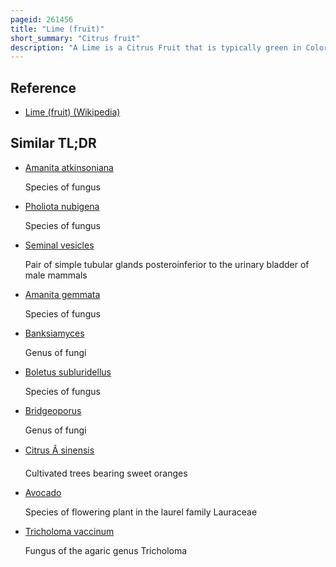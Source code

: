 ```yaml
---
pageid: 261456
title: "Lime (fruit)"
short_summary: "Citrus fruit"
description: "A Lime is a Citrus Fruit that is typically green in Color 36 Centimetres in Diameter and contains acidic Juice Vesicles."
---
```


## Reference

- [Lime (fruit) (Wikipedia)](https://en.wikipedia.org/?curid=261456)

## Similar TL;DR

- [Amanita atkinsoniana](/tldr/en/amanita-atkinsoniana)

  Species of fungus

- [Pholiota nubigena](/tldr/en/pholiota-nubigena)

  Species of fungus

- [Seminal vesicles](/tldr/en/seminal-vesicles)

  Pair of simple tubular glands posteroinferior to the urinary bladder of male mammals

- [Amanita gemmata](/tldr/en/amanita-gemmata)

  Species of fungus

- [Banksiamyces](/tldr/en/banksiamyces)

  Genus of fungi

- [Boletus subluridellus](/tldr/en/boletus-subluridellus)

  Species of fungus

- [Bridgeoporus](/tldr/en/bridgeoporus)

  Genus of fungi

- [Citrus Ã sinensis](/tldr/en/citrus-sinensis)

  Cultivated trees bearing sweet oranges

- [Avocado](/tldr/en/avocado)

  Species of flowering plant in the laurel family Lauraceae

- [Tricholoma vaccinum](/tldr/en/tricholoma-vaccinum)

  Fungus of the agaric genus Tricholoma

